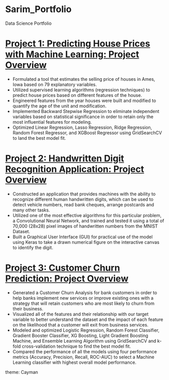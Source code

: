 # Sarim_Portfolio
Data Science Portfolio

# [Project 1: Predicting House Prices with Machine Learning: Project Overview](https://github.com/szubaira/House_Price_Prediction_Project)
- Formulated a tool that estimates the selling price of houses in Ames, Iowa based on 79 explanatory variables.
- Utilized supervised learning algorithms (regression techniques) to predict house prices based on different features of the house. 
- Engineered features from the year houses were built and modified to quantify the age of the unit and modification.
- Implemented Backward Stepwise Regression to eliminate independent variables based on statistical significance in order to retain only the most influential features for modeling. 
- Optimized Linear Regression, Lasso Regression, Ridge Regression, Random Forest Regressor, and XGBoost Regressor using GridSearchCV to land the best model fit.

# [Project 2: Handwritten Digit Recognition Application: Project Overview](https://github.com/szubaira/Handwritten_Digit_Recognition_Project)
- Constructed an application that provides machines with the ability to recognize different human handwritten digits, which can be used to detect vehicle numbers, read bank cheques, arrange postcards and many other tasks.
- Utilized one of the most effective algorithms for this particular problem, a Convolutional Neural Network, and trained and tested it using a total of 70,000 (28x28) pixel images of handwritten numbers from the MNIST Dataset.
- Built a Graphical User Interface (GUI) for practical use of the model using Keras to take a drawn numerical figure on the interactive canvas to identify the digit. 

# [Project 3: Customer Churn Prediction: Project Overview](https://github.com/szubaira/Bank_Customers_Churn_Prediction)
- Generated a Customer Churn Analysis for bank customers in order to help banks implement new services or improve existing ones with a strategy that will retain customers who are most likely to churn from their business. 
- Visualized all of the features and their relationship with our target variable to better understand the dataset and the impact of each feature on the likelihood that a customer will exit from business services. 
- Modeled and optimized Logistic Regression, Random Forest Classifier, Gradient Booster Classifier, XG Boosting, Light Gradient Boosting Machine, and Ensemble Learning Algorithm using GridSearchCV and k-fold cross-validation technique to find the best model fit. 
- Compared the performance of all the models using four performance metrics (Accuracy, Precision, Recall, ROC-AUC) to select a Machine Learning classifier with highest overall model performance. 

theme: Cayman
